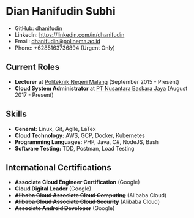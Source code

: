# Dian Hanifudin Subhi

- GitHub: [dhanifudin](https://github.com/dhanifudin)
- Linkedin: https://linkedin.com/in/dhanifudin
- Email: dhanifudin@polinema.ac.id
- Phone: +6285163736894 (Urgent Only)

## Current Roles

*   **Lecturer** at [Politeknik Negeri Malang](https://polinema.ac.id) (September 2015 - Present)
*   **Cloud System Administrator** at [PT Nusantara Baskara Jaya](https://nusaraya.co.id) (August 2017 - Present)

## Skills

*   **General:** Linux, Git, Agile, LaTex
*   **Cloud Technology:** AWS, GCP, Docker, Kubernetes
*   **Programming Languages:** PHP, Java, C#, NodeJS, Bash
*   **Software Testing:** TDD, Postman, Load Testing

## International Certifications

*   **Associate Cloud Engineer Certification** (Google)
*   ~~**Cloud Digital Leader**~~ (Google)
*   ~~**Alibaba Cloud Associate Cloud Computing**~~ (Alibaba Cloud)
*   ~~**Alibaba Cloud Associate Cloud Security**~~ (Alibaba Cloud)
*   ~~**Associate Android Developer**~~ (Google)
